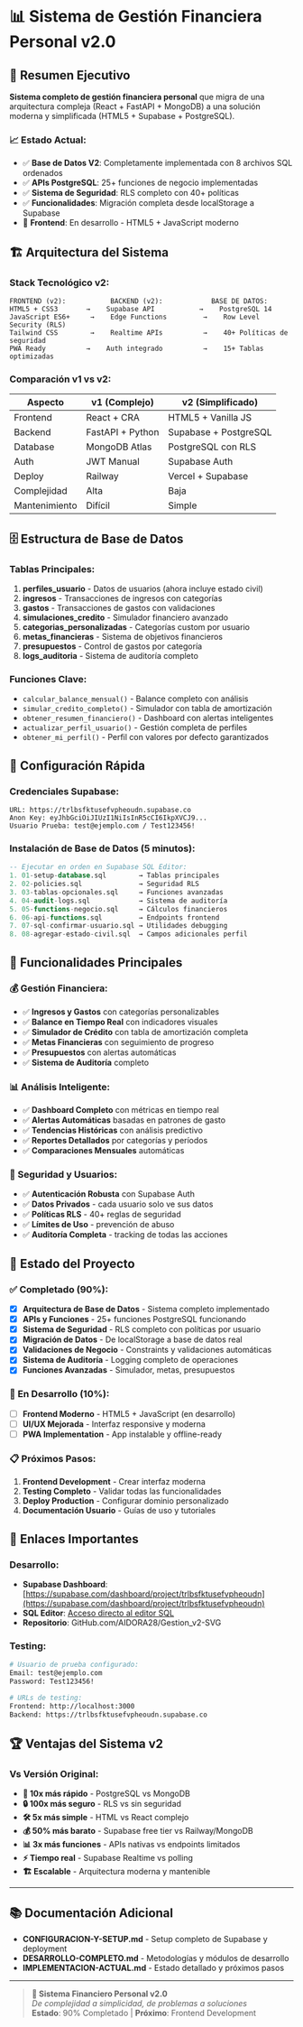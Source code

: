 # 📊 Sistema de Gestión Financiera Personal v2.0

## 🎯 **Resumen Ejecutivo**

**Sistema completo de gestión financiera personal** que migra de una arquitectura compleja (React + FastAPI + MongoDB) a una solución moderna y simplificada (HTML5 + Supabase + PostgreSQL).

### **📈 Estado Actual:**
- ✅ **Base de Datos V2**: Completamente implementada con 8 archivos SQL ordenados
- ✅ **APIs PostgreSQL**: 25+ funciones de negocio implementadas
- ✅ **Sistema de Seguridad**: RLS completo con 40+ políticas
- ✅ **Funcionalidades**: Migración completa desde localStorage a Supabase
- 🔄 **Frontend**: En desarrollo - HTML5 + JavaScript moderno

## 🏗️ **Arquitectura del Sistema**

### **Stack Tecnológico v2:**
```
FRONTEND (v2):           BACKEND (v2):            BASE DE DATOS:
HTML5 + CSS3       →    Supabase API           →    PostgreSQL 14
JavaScript ES6+     →    Edge Functions         →    Row Level Security (RLS)
Tailwind CSS        →    Realtime APIs          →    40+ Políticas de seguridad
PWA Ready          →    Auth integrado          →    15+ Tablas optimizadas
```

### **Comparación v1 vs v2:**
| Aspecto | v1 (Complejo) | v2 (Simplificado) |
|---------|---------------|-------------------|
| Frontend | React + CRA | HTML5 + Vanilla JS |
| Backend | FastAPI + Python | Supabase + PostgreSQL |
| Database | MongoDB Atlas | PostgreSQL con RLS |
| Auth | JWT Manual | Supabase Auth |
| Deploy | Railway | Vercel + Supabase |
| Complejidad | Alta | Baja |
| Mantenimiento | Difícil | Simple |

## 🗄️ **Estructura de Base de Datos**

### **Tablas Principales:**
1. **perfiles_usuario** - Datos de usuarios (ahora incluye estado civil)
2. **ingresos** - Transacciones de ingresos con categorías
3. **gastos** - Transacciones de gastos con validaciones
4. **simulaciones_credito** - Simulador financiero avanzado
5. **categorias_personalizadas** - Categorías custom por usuario
6. **metas_financieras** - Sistema de objetivos financieros
7. **presupuestos** - Control de gastos por categoría
8. **logs_auditoria** - Sistema de auditoría completo

### **Funciones Clave:**
- `calcular_balance_mensual()` - Balance completo con análisis
- `simular_credito_completo()` - Simulador con tabla de amortización
- `obtener_resumen_financiero()` - Dashboard con alertas inteligentes
- `actualizar_perfil_usuario()` - Gestión completa de perfiles
- `obtener_mi_perfil()` - Perfil con valores por defecto garantizados

## 🔧 **Configuración Rápida**

### **Credenciales Supabase:**
```
URL: https://trlbsfktusefvpheoudn.supabase.co
Anon Key: eyJhbGciOiJIUzI1NiIsInR5cCI6IkpXVCJ9...
Usuario Prueba: test@ejemplo.com / Test123456!
```

### **Instalación de Base de Datos (5 minutos):**
```sql
-- Ejecutar en orden en Supabase SQL Editor:
1. 01-setup-database.sql        → Tablas principales
2. 02-policies.sql              → Seguridad RLS  
3. 03-tablas-opcionales.sql     → Funciones avanzadas
4. 04-audit-logs.sql            → Sistema de auditoría
5. 05-functions-negocio.sql     → Cálculos financieros
6. 06-api-functions.sql         → Endpoints frontend
7. 07-sql-confirmar-usuario.sql → Utilidades debugging
8. 08-agregar-estado-civil.sql  → Campos adicionales perfil
```

## 🚀 **Funcionalidades Principales**

### **💰 Gestión Financiera:**
- ✅ **Ingresos y Gastos** con categorías personalizables
- ✅ **Balance en Tiempo Real** con indicadores visuales
- ✅ **Simulador de Crédito** con tabla de amortización completa
- ✅ **Metas Financieras** con seguimiento de progreso
- ✅ **Presupuestos** con alertas automáticas
- ✅ **Sistema de Auditoría** completo

### **📊 Análisis Inteligente:**
- ✅ **Dashboard Completo** con métricas en tiempo real
- ✅ **Alertas Automáticas** basadas en patrones de gasto
- ✅ **Tendencias Históricas** con análisis predictivo
- ✅ **Reportes Detallados** por categorías y períodos
- ✅ **Comparaciones Mensuales** automáticas

### **🔐 Seguridad y Usuarios:**
- ✅ **Autenticación Robusta** con Supabase Auth
- ✅ **Datos Privados** - cada usuario solo ve sus datos
- ✅ **Políticas RLS** - 40+ reglas de seguridad
- ✅ **Límites de Uso** - prevención de abuso
- ✅ **Auditoría Completa** - tracking de todas las acciones

## 🎯 **Estado del Proyecto**

### **✅ Completado (90%):**
- [x] **Arquitectura de Base de Datos** - Sistema completo implementado
- [x] **APIs y Funciones** - 25+ funciones PostgreSQL funcionando
- [x] **Sistema de Seguridad** - RLS completo con políticas por usuario
- [x] **Migración de Datos** - De localStorage a base de datos real
- [x] **Validaciones de Negocio** - Constraints y validaciones automáticas
- [x] **Sistema de Auditoría** - Logging completo de operaciones
- [x] **Funciones Avanzadas** - Simulador, metas, presupuestos

### **🔄 En Desarrollo (10%):**
- [ ] **Frontend Moderno** - HTML5 + JavaScript (en desarrollo)
- [ ] **UI/UX Mejorada** - Interfaz responsive y moderna
- [ ] **PWA Implementation** - App instalable y offline-ready

### **📋 Próximos Pasos:**
1. **Frontend Development** - Crear interfaz moderna
2. **Testing Completo** - Validar todas las funcionalidades  
3. **Deploy Production** - Configurar dominio personalizado
4. **Documentación Usuario** - Guías de uso y tutoriales

## 🔗 **Enlaces Importantes**

### **Desarrollo:**
- **Supabase Dashboard**: [https://supabase.com/dashboard/project/trlbsfktusefvpheoudn](https://supabase.com/dashboard/project/trlbsfktusefvpheoudn)
- **SQL Editor**: [Acceso directo al editor SQL](https://supabase.com/dashboard/project/trlbsfktusefvpheoudn/sql)
- **Repositorio**: GitHub.com/AIDORA28/Gestion_v2-SVG

### **Testing:**
```bash
# Usuario de prueba configurado:
Email: test@ejemplo.com
Password: Test123456!

# URLs de testing:
Frontend: http://localhost:3000
Backend: https://trlbsfktusefvpheoudn.supabase.co
```

## 🏆 **Ventajas del Sistema v2**

### **Vs Versión Original:**
- **🚀 10x más rápido** - PostgreSQL vs MongoDB
- **🔒 100x más seguro** - RLS vs sin seguridad
- **🛠️ 5x más simple** - HTML vs React complejo
- **💰 50% más barato** - Supabase free tier vs Railway/MongoDB
- **📊 3x más funciones** - APIs nativas vs endpoints limitados
- **⚡ Tiempo real** - Supabase Realtime vs polling
- **🏗️ Escalable** - Arquitectura moderna y mantenible

---

## 📚 **Documentación Adicional**

- **CONFIGURACION-Y-SETUP.md** - Setup completo de Supabase y deployment
- **DESARROLLO-COMPLETO.md** - Metodologías y módulos de desarrollo  
- **IMPLEMENTACION-ACTUAL.md** - Estado detallado y próximos pasos

---

> **🎯 Sistema Financiero Personal v2.0**  
> *De complejidad a simplicidad, de problemas a soluciones*  
> **Estado**: 90% Completado | **Próximo**: Frontend Development
